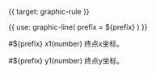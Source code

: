 {{ target: graphic-rule }}

<!-- Canopus 图形属性，IRuleGraphicAttribute -->


{{ use: graphic-line(
  prefix = ${prefix}
) }}

#${prefix} x1(number)
终点x坐标。

#${prefix} y1(number)
终点y坐标。
